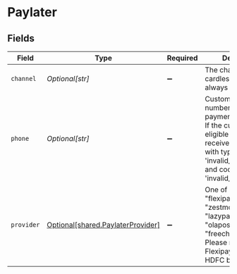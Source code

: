 # Paylater


## Fields

| Field                                                                                                                                                                                     | Type                                                                                                                                                                                      | Required                                                                                                                                                                                  | Description                                                                                                                                                                               |
| ----------------------------------------------------------------------------------------------------------------------------------------------------------------------------------------- | ----------------------------------------------------------------------------------------------------------------------------------------------------------------------------------------- | ----------------------------------------------------------------------------------------------------------------------------------------------------------------------------------------- | ----------------------------------------------------------------------------------------------------------------------------------------------------------------------------------------- |
| `channel`                                                                                                                                                                                 | *Optional[str]*                                                                                                                                                                           | :heavy_minus_sign:                                                                                                                                                                        | The channel for cardless EMI is always `link`                                                                                                                                             |
| `phone`                                                                                                                                                                                   | *Optional[str]*                                                                                                                                                                           | :heavy_minus_sign:                                                                                                                                                                        | Customers phone number for this payment instrument. If the customer is not eligible you will receive a 400 error with type as 'invalid_request_error' and code as 'invalid_request_error' |
| `provider`                                                                                                                                                                                | [Optional[shared.PaylaterProvider]](undefined/models/shared/paylaterprovider.md)                                                                                                          | :heavy_minus_sign:                                                                                                                                                                        | One of ["kotak", "flexipay", "zestmoney", "lazypay", "olapostpaid","simpl", "freechargepaylater"]. Please note that Flexipay is offered by HDFC bank                                      |